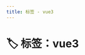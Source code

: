 ```yaml
---
title: 标签 - vue3
---
```


<script setup>
const posts = [
  {
    "title": "使用 Vue 3 Composition API 的实践",
    "date": "2025-05-27",
    "description": "初学者如何理解并应用 Vue 3 Composition API 的基本用法和优势",
    "tags": [
      "vue3",
      "composition-api",
      "前端"
    ],
    "link": "/posts/2025/2025052703/"
  }
]
</script>

# 🏷️ 标签：vue3


<PostCard
  v-for="post in posts"
  :key="post.link"
  v-bind="post"
/>